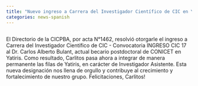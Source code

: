```yaml
---
title: "Nuevo ingreso a Carrera del Investigador Científico de CIC en Yatiris"
categories: news-spanish
---
```


<div class="image-post-container">
    <img src="https://pbs.twimg.com/profile_images/719583710803312640/p1q7N93B_400x400.jpg" title="" />
</div>

El Directorio de la CICPBA, por acta N°1462, resolvió otorgarle el ingreso a Carrera del Investigador Científico de CIC - Convocatoria INGRESO CIC 17 al Dr. Carlos Alberto Bulant, actual becario postdoctoral de CONICET en Yatiris. Como resultado, Carlitos pasa ahora a integrar de manera permanente las filas de Yatiris, en carácter de Investigador Asistente. Esta nueva designación nos llena de orgullo y contribuye al crecimiento y fortalecimiento de nuestro grupo. Felicitaciones, Carlitos!
